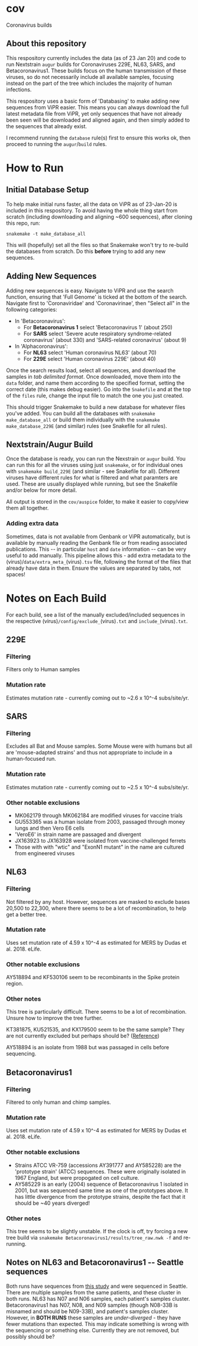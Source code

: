 # cov
Coronavirus builds

## About this repository

This respository currently includes the data (as of 23 Jan 20) and code to run Nextstrain `augur` builds for Coronaviruses 229E, NL63, SARS, and Betacoronavirus1. These builds focus on the human transmission of these viruses, so do not necessarily include all available samples, focusing instead on the part of the tree which includes the majority of human infections.

This respository uses a basic form of 'Databasing' to make adding new sequences from ViPR easier.
This means you can always download the full latest metadata file from ViPR, yet only sequences that have not already been seen will be downloaded and aligned again, and then simply added to the sequences that already exist.

I recommend running the `database` rule(s) first to ensure this works ok, then proceed to running the `augur`/`build` rules.

# How to Run

## Initial Database Setup
To help make initial runs faster, all the data on ViPR as of 23-Jan-20 is included in this respository. 
To avoid having the whole thing start from scratch (including downloading and aligning ~600 sequences), after cloning this repo, run:
```
snakemake -t make_database_all
```
This will (hopefully) set all the files so that Snakemake won't try to re-build the databases from scratch. 
Do this **before** trying to add any new sequences.

## Adding New Sequences
Adding new sequences is easy.
Navigate to ViPR and use the search function, ensuring that 'Full Genome' is ticked at the bottom of the search.
Navigate first to 'Coronaviridae' and 'Coronavirinae', then "Select all" in the following categories:
* In 'Betacoronavirus':
    * For **Betacoronavirus 1** select 'Betacoronavirus 1' (about 250)
    * For **SARS** select 'Severe acute respiratory syndrome-related coronavirus' (about 330) and 'SARS-related coronavirus' (about 9)
* In 'Alphacoronavirus':
    * For **NL63** select 'Human coronavirus NL63' (about 70)
    * For **229E** select 'Human coronavirus 229E' (about 40)

Once the search results load, select all sequences, and download the samples in *tab delimited format*.
Once downloaded, move them into the `data` folder, and name them according to the specified format, setting the correct date (this makes debug easier).
Go into the `Snakefile` and at the top of the `files` rule, change the input file to match the one you just created. 

This should trigger Snakemake to build a new database for whatever files you've added.
You can build all the databases with `snakemake make_database_all` or build them individually with the `snakemake make_database_229E` (and similar) rules (see Snakefile for all rules).

## Nextstrain/Augur Build
Once the database is ready, you can run the Nexstrain or `augur` build.
You can run this for all the viruses using just `snakemake`, or for individual ones with `snakemake build_229E` (and similar - see Snakefile for all).
Different viruses have different rules for what is filtered and what paramters are used.
These are usually displayed while running, but see the Snakefile and/or below for more detail.

All output is stored in the `cov/auspice` folder, to make it easier to copy/view them all together.

### Adding extra data
Sometimes, data is not available from Genbank or ViPR automatically, but is available by manually reading the Genbank file or from reading associated publications.
This -- in particular `host` and `date` information -- can be very useful to add manually.
This pipeline allows this - add extra metadata to the (virus)/`data/extra_meta_`(virus)`.tsv` file, following the format of the files that already have data in them.
Ensure the values are separated by tabs, not spaces!

# Notes on Each Build

For each build, see a list of the manually excluded/included sequences in the respective (virus)`/config/exclude_`(virus)`.txt` and `include_`(virus)`.txt`.

## 229E
### Filtering
Filters only to Human samples
### Mutation rate
Estimates mutation rate - currently coming out to ~2.6 x 10^-4 subs/site/yr.

## SARS
### Filtering
Excludes all Bat and Mouse samples. Some Mouse were with humans but all are 'mouse-adapted strains' and thus not appropriate to include in a human-focused run.
### Mutation rate
Estimates mutation rate - currently coming out to ~2.5 x 10^-4 subs/site/yr.
### Other notable exclusions
* MK062179 through MK062184 are modified viruses for vaccine trials
* GU553365 was a human isolate from 2003, passaged through money lungs and then Vero E6 cells
* 'VeroE6' in strain name are passaged and divergent
* JX163923 to JX163928 were isolated from vaccine-challenged ferrets
* Those with with "wtic" and "ExonN1 mutant" in the name are cultured from engineered viruses

## NL63
### Filtering
Not filtered by any host.
However, sequences are masked to exclude bases 20,500 to 22,300, where there seems to be a lot of recombination, to help get a better tree.
### Mutation rate
Uses set mutation rate of 4.59 x 10^-4 as estimated for MERS by Dudas et al. 2018. eLife.
### Other notable exclusions
AY518894 and KF530106 seem to be recombinants in the Spike protein region.
### Other notes
This tree is particularly difficult. There seems to be a lot of recombination.
Unsure how to improve the tree further.

KT381875, KU521535, and KX179500 seem to be the same sample? They are not currently excluded but perhaps should be? ([Reference](https://www.ncbi.nlm.nih.gov/pubmed/27799635))

AY518894 is an isolate from 1988 but was passaged in cells before sequencing.


## Betacoronavirus1
### Filtering
Filtered to only human and chimp samples.
### Mutation rate
Uses set mutation rate of 4.59 x 10^-4 as estimated for MERS by Dudas et al. 2018. eLife.
### Other notable exclusions
* Strains ATCC VR-759 (accessions AY391777 and AY585228) are the 'prototype strain' (ATCC) sequences. These were originally isolated in 1967 England, but were propogated on cell culture.
* AY585229 is an early (2004) sequence of Betacoronavirus 1 isolated in 2001, but was sequenced same time as one of the prototypes above. It has little divergence from the prototype strains, despite the fact that it should be ~40 years diverged!
### Other notes
This tree seems to be slightly unstable. 
If the clock is off, try forcing a new tree build via `snakemake Betacoronavirus1/results/tree_raw.nwk -f` and re-running. 

## Notes on NL63 and Betacoronavirus1 -- Seattle sequences
Both runs have sequences from [this study](https://academic.oup.com/jid/article/216/2/203/3858443) and were sequenced in Seattle. 
There are multiple samples from the same patients, and these cluster in both runs.
NL63 has N07 and N06 samples, each patient's samples cluster.
Betacoronavirus1 has N07, N08, and N09 samples (though N08-33B is misnamed and should be N09-33B), and patient's samples cluster.
However, in **BOTH RUNS** these samples are *under-diverged* - they have fewer mutations than expected. 
This may indicate something is wrong with the sequencing or something else.
Currently they are not removed, but possibly should be?